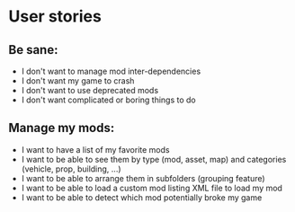 # User stories

## Be sane:

* I don't want to manage mod inter-dependencies
* I don't want my game to crash
* I don't want to use deprecated mods
* I don't want complicated or boring things to do


## Manage my mods:

* I want to have a list of my favorite mods
* I want to be able to see them by type (mod, asset, map) and categories (vehicle, prop, building, ...)
* I want to be able to arrange them in subfolders (grouping feature)
* I want to be able to load a custom mod listing XML file to load my mod
* I want to be able to detect which mod potentially broke my game



